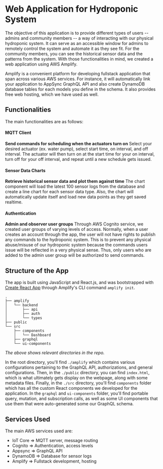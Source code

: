 # Web Application for Hydroponic System

The objective of this application is to provide different types of users -- admins and community members -- a way of interacting with our physical hydroponic system. It can serve as an accessible window for admins to remotely control the system and automate it as they see fit. For the community members, you can see the historical sensor data and the patterns from the system. With those functionalities in mind, we created a web application using AWS Amplify.

Amplify is a convenient platform for developing fullstack application that span across various AWS services. For instance, it will automatically link your application to AppSync GraphQL API and also create DynamoDB database tables for each models you define in the schema. It also provides free web hosting, which we have used as well.

## Functionalities

The main functionalities are as follows:

#### MQTT Client

**Send commands for scheduling when the actuators turn on**
Select your desired actuator (ex. water pump), select start time, on interval, and off interval. The actuator will then turn on at the start time for your on interval, turn off for your off interval, and repeat until a new schedule gets issued.

#### Sensor Data Charts

**Retrieve historical sensor data and plot them against time**
The chart component will load the latest 100 sensor logs from the database and create a line chart for each sensor data type. Also, the chart will automatically update itself and load new data points as they get saved realtime.

#### Authentication

**Admin and observer user groups**
Through AWS Cognito service, we created user groups of varying levels of access. Normally, when a user creates an account through the app, the user will not have rights to publish any commands to the hydroponic system. This is to prevent any physical abuse/misuse of our hydroponic system because the commands users issue will be reflected in a very physical sense. Thus, only users who are added to the admin user group will be authorized to send commands.

## Structure of the App

The app is built using JavaScript and React.js, and was bootstrapped with [Create React App](https://github.com/facebook/create-react-app) through Amplify's CLI command `amplify init`.

```
.
├── amplify
│   └── backend
│       ├── api
│       ├── auth
│       └── types
├── public
└── src
    ├── components
    │   └── Dashboard
    ├── graphql
    └── ui-components
```

_The above shows relevant directories in the repo._

In the root directory, you'll find `./amplify` which contains various configurations pertaining to the GraphQL API, authorizations, and general configurations. Then, in the `./public` directory, you can find `index.html`, which is what ultimately gets display on the webpage, along with some metadata files. Finally, in the `./src` directory, you'll find `components` folder which has all the custom React components we developed for the application. In the `graphql` and `ui-components` folder, you'll find portable query, mutation, and subscription calls, as well as some UI components that use them that were auto-generated some our GraphQL schema.

## Services Used

The main AWS services used are:

- IoT Core => MQTT server, message routing
- Cognito => Authentication, access levels
- Appsync => GraphQL API
- DynamoDB => Database for sensor logs
- Amplify => Fullstack development, hosting
